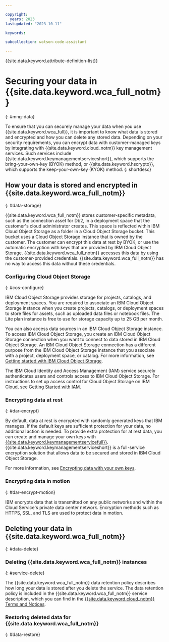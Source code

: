 ```yaml
---

copyright:
  years: 2023
lastupdated: "2023-10-11"

keywords:

subcollection: watson-code-assistant

---
```


{{site.data.keyword.attribute-definition-list}}

# Securing your data in {{site.data.keyword.wca_full_notm}}
{: #mng-data}


To ensure that you can securely manage your data when you use {{site.data.keyword.wca_full}}, it is important to know what data is stored and encrypted and how you can delete any stored data. Depending on your security requirements, you can encrypt data with customer-managed keys by integrating with {{site.data.keyword.cloud_notm}} key management services. Such services include {{site.data.keyword.keymanagementserviceshort}}, which supports the bring-your-own-key (BYOK) method, or {{site.data.keyword.hscrypto}}, which supports the keep-your-own-key (KYOK) method.
{: shortdesc}


## How your data is stored and encrypted in {{site.data.keyword.wca_full_notm}}
{: #data-storage}

{{site.data.keyword.wca_full_notm}} stores customer-specific metadata, such as the connection asset for Db2, in a deployment space that the customer's cloud administrator creates. This space is reflected within IBM Cloud Object Storage as a folder in a Cloud Object Storage bucket. This bucket uses a Cloud Object Storage instance that is owned by the customer. The customer can encrypt this data at rest by BYOK, or use the automatic encryption with keys that are provided by IBM Cloud Object Storage. {{site.data.keyword.wca_full_notm}} accesses this data by using the customer-provided credentials. {{site.data.keyword.wca_full_notm}} has no way to access this data without these credentials.

### Configuring Cloud Object Storage
{: #cos-configure}

IBM Cloud Object Storage provides storage for projects, catalogs, and deployment spaces. You are required to associate an IBM Cloud Object Storage instance when you create projects, catalogs, or deployment spaces to store files for assets, such as uploaded data files or notebook files. The Lite plan instance is free to use for storage capacity up to 25 GB per month.

You can also access data sources in an IBM Cloud Object Storage instance. To access IBM Cloud Object Storage, you create an IBM Cloud Object Storage connection when you want to connect to data stored in IBM Cloud Object Storage. An IBM Cloud Object Storage connection has a different purpose from the IBM Cloud Object Storage instance that you associate with a project, deployment space, or catalog. For more information, see [Getting started with IBM Cloud Object Storage](https://cloud.ibm.com/docs/cloud-object-storage?topic=cloud-object-storage-getting-started-cloud-object-storage).

The IBM Cloud Identity and Access Management (IAM) service securely authenticates users and controls access to IBM Cloud Object Storage. For instructions to set up access control for Cloud Object Storage on IBM Cloud, see [Getting Started with IAM](/docs/cloud-object-storage?topic=cloud-object-storage-iam).

### Encrypting data at rest
{: #dar-encrypt}

By default, data at rest is encrypted with randomly generated keys that IBM manages. If the default keys are sufficient protection for your data, no additional action is needed. To provide extra protection for at rest data, you can create and manage your own keys with [{{site.data.keyword.keymanagementservicefull}}](/docs/key-protect). {{site.data.keyword.keymanagementserviceshort}} is a full-service encryption solution that allows data to be secured and stored in IBM Cloud Object Storage.

For more information, see [Encrypting data with your own keys](/docs/overview?topic=overview-key-encryption).

### Encrypting data in motion
{: #dar-encrypt-motion}

 IBM encrypts data that is transmitted on any public networks and within the Cloud Service's private data center network. Encryption methods such as HTTPS, SSL, and TLS are used to protect data in motion.


## Deleting your data in {{site.data.keyword.wca_full_notm}}
{: #data-delete}



### Deleting {{site.data.keyword.wca_full_notm}} instances
{: #service-delete}

The {{site.data.keyword.wca_full_notm}} data retention policy describes how long your data is stored after you delete the service. The data retention policy is included in the {{site.data.keyword.wca_full_notm}} service description, which you can find in the [{{site.data.keyword.cloud_notm}} Terms and Notices](/docs/overview?topic=overview-terms).

### Restoring deleted data for {{site.data.keyword.wca_full_notm}}
{: #data-restore}
